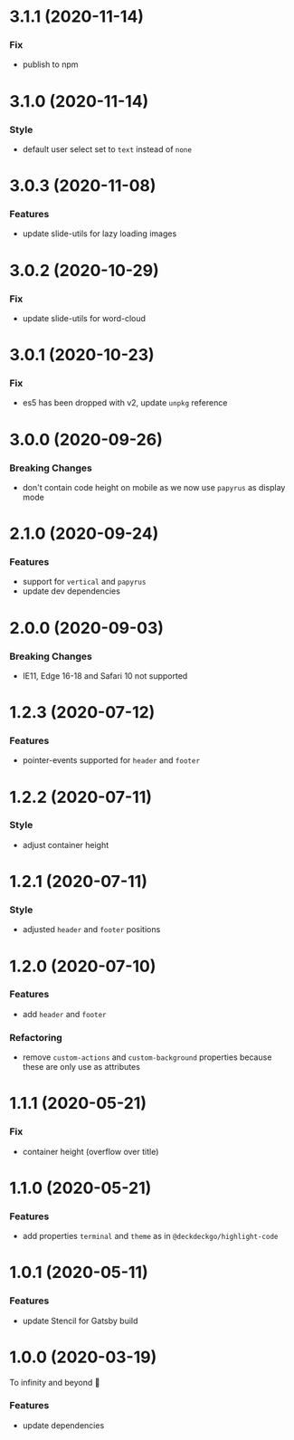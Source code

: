 # 3.1.1 (2020-11-14)

### Fix

- publish to npm

# 3.1.0 (2020-11-14)

### Style

- default user select set to `text` instead of `none`

# 3.0.3 (2020-11-08)

### Features

- update slide-utils for lazy loading images

# 3.0.2 (2020-10-29)

### Fix

- update slide-utils for word-cloud

# 3.0.1 (2020-10-23)

### Fix

- es5 has been dropped with v2, update `unpkg` reference

# 3.0.0 (2020-09-26)

### Breaking Changes

- don't contain code height on mobile as we now use `papyrus` as display mode

# 2.1.0 (2020-09-24)

### Features

- support for `vertical` and `papyrus`
- update dev dependencies

# 2.0.0 (2020-09-03)

### Breaking Changes

- IE11, Edge 16-18 and Safari 10 not supported

# 1.2.3 (2020-07-12)

### Features

- pointer-events supported for `header` and `footer`

# 1.2.2 (2020-07-11)

### Style

- adjust container height

# 1.2.1 (2020-07-11)

### Style

- adjusted `header` and `footer` positions

# 1.2.0 (2020-07-10)

### Features

- add `header` and `footer`

### Refactoring

- remove `custom-actions` and `custom-background` properties because these are only use as attributes

# 1.1.1 (2020-05-21)

### Fix

- container height (overflow over title)

# 1.1.0 (2020-05-21)

### Features

- add properties `terminal` and `theme` as in `@deckdeckgo/highlight-code`

# 1.0.1 (2020-05-11)

### Features

- update Stencil for Gatsby build

<a name="1.0.0"></a>

# 1.0.0 (2020-03-19)

To infinity and beyond 🚀

### Features

- update dependencies
